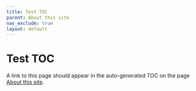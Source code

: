 ```yaml
---
title: Test TOC
parent: About this site
nav_exclude: true
layout: default
---
```


# Test TOC

A link to this page should appear in the auto-generated TOC on
the page [About this site](../../about/).
